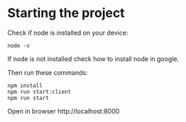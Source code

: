 # Starting the project

Check if node is installed on your device:
```
node -v
```
If node is not installed check how to install node in google.

Then run these commands:
```
npm install
npm run start:client
npm run start
```

Open in browser http://localhost:8000